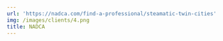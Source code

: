 ```yaml
---
url: 'https://nadca.com/find-a-professional/steamatic-twin-cities'
img: /images/clients/4.png
title: NADCA
---
```

